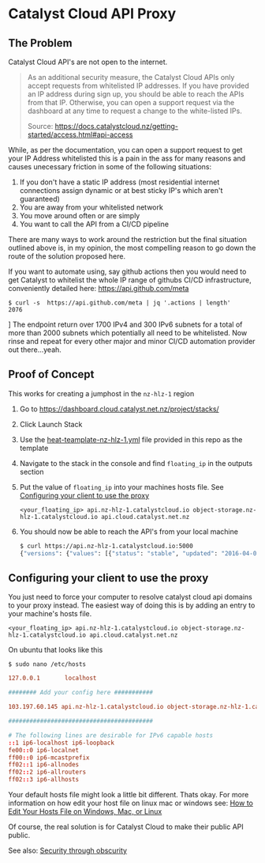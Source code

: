 # Catalyst Cloud API Proxy

## The Problem

Catalyst Cloud API's are not open to the internet.

> As an additional security measure, the Catalyst Cloud APIs only accept requests from whitelisted IP addresses. If you have provided an IP address during sign up, you should be able to reach the APIs from that IP. Otherwise, you can open a support request via the dashboard at any time to request a change to the white-listed IPs.
>
> Source: https://docs.catalystcloud.nz/getting-started/access.html#api-access

While, as per the documentation, you can open a support request to get your IP Address whitelisted this is a pain in the ass for many reasons and causes unecessary friction in some of the following situations:

 1. If you don't have a static IP address (most residential internet connections assign dynamic or at best sticky IP's which aren't guaranteed)
 2. You are away from your whitelisted network
 3. You move around often or are simply
 4. You want to call the API from a CI/CD pipeline

There are many ways to work around the restriction but the final situation outlined above is, in my opinion, the most compelling reason to go down the route of the solution proposed here.

If you want to automate using, say github actions then you would need to get Catalyst to whitelist the whole IP range of githubs CI/CD infrastructure, conveniently detailed here: https://api.github.com/meta

```
$ curl -s  https://api.github.com/meta | jq '.actions | length'
2076
```
]
The endpoint return over 1700 IPv4 and 300 IPv6 subnets for a total of more than 2000 subnets which potentially all need to be whitelisted. Now rinse and repeat for every other major and minor CI/CD automation provider out there...yeah.

## Proof of Concept

This works for creating a jumphost in the `nz-hlz-1` region

1. Go to https://dashboard.cloud.catalyst.net.nz/project/stacks/
2. Click Launch Stack
3. Use the [heat-teamplate-nz-hlz-1.yml](heat-template-nz-hlz-1.yml) file provided in this repo as the template
4. Navigate to the stack in the console and find `floating_ip` in the outputs section
5. Put the value of `floating_ip` into your machines hosts file. See [Configuring your client to use the proxy](#configuring-your-client-to-use-the-proxy)
    ```config
    <your_floating_ip> api.nz-hlz-1.catalystcloud.io object-storage.nz-hlz-1.catalystcloud.io api.cloud.catalyst.net.nz
    ```
6. You should now be able to reach the API's from your local machine

    ```bash
    $ curl https://api.nz-hlz-1.catalystcloud.io:5000
    {"versions": {"values": [{"status": "stable", "updated": "2016-04-04T00:00:00Z", "media-types": [{"base": "application/json", "type": "application/vnd.openstack.identity-v3+json"}], "id": "v3.6", "links": [{"href": "https://api.nz-hlz-1.catalystcloud.io:5000/v3/", "rel": "self"}]}, {"status": "stable", "updated": "2014-04-17T00:00:00Z", "media-types": [{"base": "application/json", "type": "application/vnd.openstack.identity-v2.0+json"}], "id": "v2.0", "links": [{"href": "https://api.nz-hlz-1.catalystcloud.io:5000/v2.0/", "rel": "self"}, {"href": "http://docs.openstack.org/", "type": "text/html", "rel": "describedby"}]}]}}
    ```

## Configuring your client to use the proxy

You just need to force your computer to resolve catalyst cloud api domains to
your proxy instead. The easiest way of doing this is by adding an entry to your machine's
hosts file.

```config
<your_floating_ip> api.nz-hlz-1.catalystcloud.io object-storage.nz-hlz-1.catalystcloud.io api.cloud.catalyst.net.nz
```

On ubuntu that looks like this

```
$ sudo nano /etc/hosts
```
```conf
127.0.0.1       localhost

######## Add your config here ###########

103.197.60.145 api.nz-hlz-1.catalystcloud.io object-storage.nz-hlz-1.catalystcloud.io api.cloud.catalyst.net.nz

#########################################

# The following lines are desirable for IPv6 capable hosts
::1 ip6-localhost ip6-loopback
fe00::0 ip6-localnet
ff00::0 ip6-mcastprefix
ff02::1 ip6-allnodes
ff02::2 ip6-allrouters
ff02::3 ip6-allhosts
```

Your default hosts file might look a little bit different. Thats okay. For more information on how edit your host file on linux mac or windows see: [How to Edit Your Hosts File on Windows, Mac, or Linux](https://www.howtogeek.com/howto/27350/beginner-geek-how-to-edit-your-hosts-file/)

Of course, the real solution is for Catalyst Cloud to make their public API public.

See also: [Security through obscurity](https://en.wikipedia.org/wiki/Security_through_obscurity)

